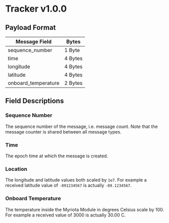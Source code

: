 # Tracker v1.0.0

## Payload Format

| Message Field | Bytes |
| ------------- | ----- |
| sequence_number | 1 Byte |
| time | 4 Bytes |
| longitude | 4 Bytes |
| latitude | 4 Bytes |
| onboard_temperature | 2 Bytes |

## Field Descriptions

### Sequence Number

The sequence number of the message, i.e. message count. Note that the message counter is shared between all message types.

### Time

The epoch time at which the message is created.

### Location

The longitude and latitude values both scaled by `1e7`. For example a received latitude value of `-891234567` is actually `-89.1234567`.

### Onboard Temperature

The temperature inside the Myriota Module in degrees Celsius scale by 100.  For example a received value of 3000 is actually 30.00 C.
